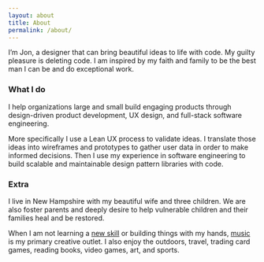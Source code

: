 ```yaml
---
layout: about
title: About
permalink: /about/
---
```


I’m Jon, a designer that can bring beautiful ideas to life with code. My guilty pleasure is deleting code. I am inspired by my faith and family to be the best man I can be and do exceptional work.

### What I do

I help organizations large and small build engaging products through design-driven product development, UX design, and full-stack software engineering.

More specifically I use a Lean UX process to validate ideas. I translate those ideas into wireframes and prototypes to gather user data in order to make informed decisions. Then I use my experience in software engineering to build scalable and maintainable design pattern libraries with code. 

### Extra

I live in New Hampshire with my beautiful wife and three children. We are also foster parents and deeply desire to help vulnerable children and their families heal and be restored.

When I am not learning a [new skill](https://masterclass.com) or building things with my hands, [music](https://soundcloud.com/jon-bergman) is my primary creative outlet. I also enjoy the outdoors, travel, trading card games, reading books, video games, art, and sports.